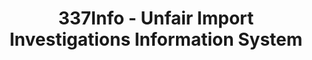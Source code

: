 ---
bigquery: https://console.cloud.google.com/bigquery?p=patents-public-data&d=usitc_investigations&page=dataset&project=sheets-management-319211
citation: US International Trade Commission 337Info Unfair Import Investigations Information
  System
contributors: US International Trade Comission
cost: None
description: US International Trade Commission 337Info Unfair Import Investigations
  Information System contains data on investigations done under Section 337. Section
  337 declares the infringement of certain statutory intellectual property rights
  and other forms of unfair competition in import trade to be unlawful practices.
  Most Section 337 investigations involve allegations of patent or registered trademark
  infringement.
documentation: FAQ and tutorial available on the site
last_edit: 04/05/2022, 09:45:37
location: https://pubapps2.usitc.gov/337external/
maintained_by: US International Trade Comission
schema_fields:
- title
- dateComplaintFiled
- markmanHearing
- targetDate
- teoIdDueDate
- patentNumber
- htsNumbers
- currentActiveALJ
- gcAttorney
- aljAssigned
- actualEndDateEvidHear
- patentNumbers
- finalDetNoViolation
- teoProceedingInvolved
- investigationType
- dateOfPublicationFrNotice
- investigationTermDate
- actualStartDateEvidHear
- currentStatus
- teoIdIssueDate
- ouiiParticipation
- docketNo
- issueDateOtherNonFinal
- finalIdOnViolationIssue
- teoReliefGranted
- internalRemand
- copyrightNumbers
- cafcAppeals
- publication_number
- finalIdOnViolationDue
- ouiiAttorney
- dateCreated
- lastUpdated
- scheduledStartDateEvidHear
- startDateMarkmanHearing
- investigationNo
- scheduledEndDateEvidHear
- id
- trademarkNumbers
- reportingRequirements
- complainant
- endDateMarkmanHearing
- finalDetViolation
- invUnfairAct
- respondent
shortname: unfair_import_investigations
tags:
- import
- legal
- trade
timeframe: 2008-2021 (prior to 2008 downloadable as a JSON file)
title: 337Info - Unfair Import Investigations Information System
uuid: 2721f5ec-e599-4890-9265-9706719fc71e
---